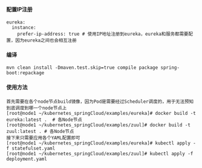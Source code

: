 #### 配置IP注册
    eureka:
      instance:
        prefer-ip-address: true # 使用IP地址注册到eureka，eureka和服务都需要配置，因为eureka之间也会相互注册

#### 编译
    mvn clean install -Dmaven.test.skip=true compile package spring-boot:repackage

#### 使用方法
	首先需要在各个node节点build镜像，因为Pod是需要经过Scheduler调度的，用于无法预知到底调度到哪一个node节点上
	[root@node1 ~/kubernetes_springCloud/examples/eureka]# docker build -t eureka:latest .  # 各Node节点
	[root@node1 ~/kubernetes_springCloud/examples/zuul]# docker build -t zuul:latest . # 各Node节点
	接下来只需要应用各个YAML配置即可
	[root@node1 ~/kubernetes_springCloud/examples/eureka]# kubectl apply -f statefulset.yaml
	[root@node1 ~/kubernetes_springCloud/examples/zuul]# kubectl apply -f deployment.yaml